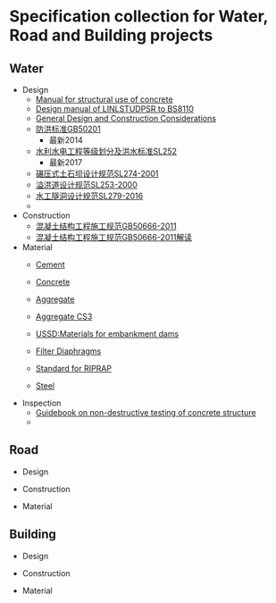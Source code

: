 # Specification collection for Water, Road and Building projects
## Water
- Design
  - [Manual for structural use of concrete](https://www.housingauthority.gov.hk/tc/common/pdf/business-partnerships/resources/concrete.pdf)
  - [Design manual of LINLSTUDPSR to BS8110](http://linkstudpsr.com/uploads/downloads/linkStudPSR-Design-Manual-to-BS8110-v2.0__1302185409.pdf)
  - [General Design and Construction Considerations](https://wenku.baidu.com/view/bbd1ca165f0e7cd1842536c4.html)
  - [防洪标准GB50201](https://wenku.baidu.com/view/fad28b3c5727a5e9856a61a7.html)
    - 最新2014
  - [水利水电工程等级划分及洪水标准SL252](https://wenku.baidu.com/view/56b1346a1eb91a37f1115cfc.html?sxts=1535784568421)
    - 最新2017
  - [碾压式土石坝设计规范SL274-2001](http://www.doc88.com/p-87818784454.html)
  - [溢洪道设计规范SL253-2000](https://wenku.baidu.com/view/3b56dcb265ce050876321330.html)
  - [水工隧洞设计规范SL279-2016](https://wenku.baidu.com/view/3b56dcb265ce050876321330.html)
  -
- Construction
  - [混凝土结构工程施工规范GB50666-2011](http://www.cqss.gov.cn/upload/20160408/10/160408105615_45190GB50666-2011%E6%B7%B7%E5%87%9D%E5%9C%9F%E7%BB%93%E6%9E%84%E5%B7%A5%E7%A8%8B%E6%96%BD%E5%B7%A5%E8%A7%84%E8%8C%83.pdf)
  - [混凝土结构工程施工规范GB50666-2011解读](http://jjgh.xhu.edu.cn/96/a9/c5026a104105/page.htm)
- Material
  - [Cement](https://zh.scribd.com/doc/238191647/BS-12-1996-Specification-for-Portland-Cement)
  - [Concrete](http://legacy.ybsitecenter.com/multi-images/uk/legacy/var/ag/13819/105399-Concrete_Complementary_British_Standard.pdf)
  - [Aggregate](http://www.c-s-h.ir/wp-content/uploads/2015/10/BS-882.pdf)
  - [Aggregate CS3](http://www.devb.gov.hk/filemanager/en/content_850/4_Construction_Standard_CS3_2013_Aggregates_for_Concrete.pdf)
  - [USSD:Materials for embankment dams](https://www.ussdams.org/wp-content/uploads/2016/05/materials.pdf)
  - [Filter Diaphragms](https://mde.maryland.gov/programs/water/DamSafety/Documents/www.mde.state.md.us/assets/document/damsafety/NRCS/2007_NRCS_Filter_Diaphragm.pdf)
  - [Standard for RIPRAP](https://www.state.nj.us/agriculture/divisions/anr/pdf/22_Rip%20Rap%202011.pdf)

  - [Steel]()
- Inspection
  - [Guidebook on non-destructive testing of concrete structure](https://www-pub.iaea.org/MTCD/publications/PDF/TCS-17_web.pdf)
  -

## Road
- Design

- Construction

- Material


## Building
- Design

- Construction

- Material
